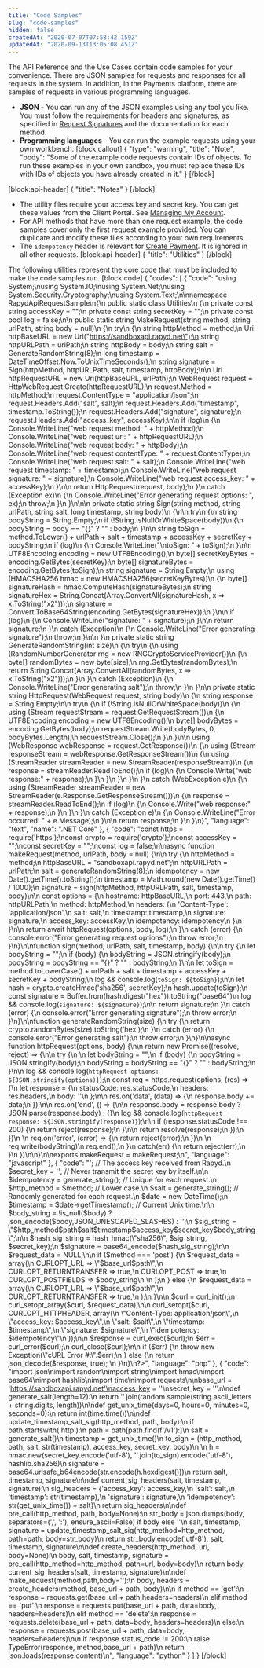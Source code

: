 ```yaml
---
title: "Code Samples"
slug: "code-samples"
hidden: false
createdAt: "2020-07-07T07:58:42.159Z"
updatedAt: "2020-09-13T13:05:08.451Z"
---
```

The API Reference and the Use Cases contain code samples for your convenience. There are JSON samples for requests and responses for all requests in the system. In addition, in the Payments platform, there are samples of requests in various programming languages.

* **JSON** - You can run any of the JSON examples using any tool you like. You must follow the requirements for headers and signatures, as specified in [Request Signatures](ref:request-signatures) and the documentation for each method.
* **Programming languages** - You can run the example requests using your own workbench.
[block:callout]
{
  "type": "warning",
  "title": "Note",
  "body": "Some of the example code requests contain IDs of objects. To run these examples in your own sandbox, you must replace these IDs with IDs of objects you have already created in it."
}
[/block]

[block:api-header]
{
  "title": "Notes"
}
[/block]
* The utility files require your access key and secret key. You can get these values from the Client Portal. See [Managing My Account](doc:managing-my-account).
* For API methods that have more than one request example, the code samples cover only the first request example provided. You can duplicate and modify these files according to your own requirements.
* The `idempotency` header is relevant for [Create Payment](ref:create-payment). It is ignored in all other requests.
[block:api-header]
{
  "title": "Utilities"
}
[/block]

The following utilities represent the core code that must be included to make the code samples run.
[block:code]
{
  "codes": [
    {
      "code": "using System;\nusing System.IO;\nusing System.Net;\nusing System.Security.Cryptography;\nusing System.Text;\n\nnamespace RapydApiRequestSample\n{\n    public static class Utilities\n    {\n        private const string accessKey = \"<your-access-key>\";\n        private const string secretKey = \"<your-secret-key>\";\n        private const bool log = false;\n\n        public static string MakeRequest(string method, string urlPath, string body = null)\n        {\n            try\n            {\n                string httpMethod = method;\n                Uri httpBaseURL = new Uri(\"https://sandboxapi.rapyd.net\");\n                string httpURLPath = urlPath;\n                string httpBody = body;\n                string salt = GenerateRandomString(8);\n                long timestamp = DateTimeOffset.Now.ToUnixTimeSeconds();\n                string signature = Sign(httpMethod, httpURLPath, salt, timestamp, httpBody);\n\n                Uri httpRequestURL = new Uri(httpBaseURL, urlPath);\n                WebRequest request = HttpWebRequest.Create(httpRequestURL);\n                request.Method = httpMethod;\n                request.ContentType = \"application/json\";\n                request.Headers.Add(\"salt\", salt);\n                request.Headers.Add(\"timestamp\", timestamp.ToString());\n                request.Headers.Add(\"signature\", signature);\n                request.Headers.Add(\"access_key\", accessKey);\n\n                if (log)\n                {\n                    Console.WriteLine(\"web request method: \" + httpMethod);\n                    Console.WriteLine(\"web request url: \" + httpRequestURL);\n                    Console.WriteLine(\"web request body: \" + httpBody);\n                    Console.WriteLine(\"web request contentType: \" + request.ContentType);\n                    Console.WriteLine(\"web request salt: \" + salt);\n                    Console.WriteLine(\"web request timestamp: \" + timestamp);\n                    Console.WriteLine(\"web request signature: \" + signature);\n                    Console.WriteLine(\"web request access_key: \" + accessKey);\n                }\n\n                return HttpRequest(request, body);\n            }\n            catch (Exception ex)\n            {\n                Console.WriteLine(\"Error generating request options: \", ex);\n                throw;\n            }\n        }\n\n\n        private static string Sign(string method, string urlPath, string salt, long timestamp, string body)\n        {\n\n            try\n            {\n                string bodyString = String.Empty;\n                if (!String.IsNullOrWhiteSpace(body))\n                {\n                    bodyString = body == \"{}\" ? \"\" : body;\n                }\n\n                string toSign = method.ToLower() + urlPath + salt + timestamp + accessKey + secretKey + bodyString;\n                if (log)\n                {\n                    Console.WriteLine(\"\\ntoSign: \" + toSign);\n                }\n\n                UTF8Encoding encoding = new UTF8Encoding();\n                byte[] secretKeyBytes = encoding.GetBytes(secretKey);\n                byte[] signatureBytes = encoding.GetBytes(toSign);\n                string signature = String.Empty;\n                using (HMACSHA256 hmac = new HMACSHA256(secretKeyBytes))\n                {\n                    byte[] signatureHash = hmac.ComputeHash(signatureBytes);\n                    string signatureHex = String.Concat(Array.ConvertAll(signatureHash, x => x.ToString(\"x2\")));\n                    signature = Convert.ToBase64String(encoding.GetBytes(signatureHex));\n                }\n\n                if (log)\n                {\n                    Console.WriteLine(\"signature: \" + signature);\n                }\n\n                return signature;\n            }\n            catch (Exception)\n            {\n                Console.WriteLine(\"Error generating signature\");\n                throw;\n            }\n\n        }\n        private static string GenerateRandomString(int size)\n        {\n            try\n            {\n                using (RandomNumberGenerator rng = new RNGCryptoServiceProvider())\n                {\n                    byte[] randomBytes = new byte[size];\n                    rng.GetBytes(randomBytes);\n                    return String.Concat(Array.ConvertAll(randomBytes, x => x.ToString(\"x2\")));\n                }\n            }\n            catch (Exception)\n            {\n                Console.WriteLine(\"Error generating salt\");\n                throw;\n            }\n        }\n\n        private static string HttpRequest(WebRequest request, string body)\n        {\n            string response = String.Empty;\n\n            try\n            {\n                if (!String.IsNullOrWhiteSpace(body))\n                {\n                    using (Stream requestStream = request.GetRequestStream())\n                    {\n                        UTF8Encoding encoding = new UTF8Encoding();\n                        byte[] bodyBytes = encoding.GetBytes(body);\n                        requestStream.Write(bodyBytes, 0, bodyBytes.Length);\n                        requestStream.Close();\n                    }\n                }\n\n                using (WebResponse webResponse = request.GetResponse())\n                {\n                    using (Stream responseStream = webResponse.GetResponseStream())\n                    {\n                        using (StreamReader streamReader = new StreamReader(responseStream))\n                        {\n                            response = streamReader.ReadToEnd();\n                            if (log)\n                            {\n                                Console.Write(\"web response:\" + response);\n                            }\n                        }\n                    }\n                }\n            }\n            catch (WebException e)\n            {\n                using (StreamReader streamReader = new StreamReader(e.Response.GetResponseStream()))\n                {\n                    response = streamReader.ReadToEnd();\n                    if (log)\n                    {\n                        Console.Write(\"web response:\" + response);\n                    }\n                }\n            }\n            catch (Exception e)\n            {\n                Console.WriteLine(\"Error occurred: \" + e.Message);\n            }\n\n            return response;\n        }\n    }\n}",
      "language": "text",
      "name": ".NET Core"
    },
    {
      "code": "const https = require('https');\nconst crypto = require('crypto');\nconst accessKey = \"<your-access-key>\";\nconst secretKey = \"<your-secret-key>\";\nconst log = false;\n\nasync function makeRequest(method, urlPath, body = null) {\n\n    try {\n        httpMethod = method;\n        httpBaseURL = \"sandboxapi.rapyd.net\";\n        httpURLPath = urlPath;\n        salt = generateRandomString(8);\n        idempotency = new Date().getTime().toString();\n        timestamp = Math.round(new Date().getTime() / 1000);\n        signature = sign(httpMethod, httpURLPath, salt, timestamp, body)\n\n        const options = {\n            hostname: httpBaseURL,\n            port: 443,\n            path: httpURLPath,\n            method: httpMethod,\n            headers: {\n                'Content-Type': 'application/json',\n                salt: salt,\n                timestamp: timestamp,\n                signature: signature,\n                access_key: accessKey,\n                idempotency: idempotency\n            }\n        }\n\n        return await httpRequest(options, body, log);\n    }\n    catch (error) {\n        console.error(\"Error generating request options\");\n        throw error;\n    }\n}\n\nfunction sign(method, urlPath, salt, timestamp, body) {\n\n    try {\n        let bodyString = \"\";\n        if (body) {\n            bodyString = JSON.stringify(body);\n            bodyString = bodyString == \"{}\" ? \"\" : bodyString;\n        }\n\n        let toSign = method.toLowerCase() + urlPath + salt + timestamp + accessKey + secretKey + bodyString;\n        log && console.log(`toSign: ${toSign}`);\n\n        let hash = crypto.createHmac('sha256', secretKey);\n        hash.update(toSign);\n        const signature = Buffer.from(hash.digest(\"hex\")).toString(\"base64\")\n        log && console.log(`signature: ${signature}`);\n\n        return signature;\n    }\n    catch (error) {\n        console.error(\"Error generating signature\");\n        throw error;\n    }\n}\n\nfunction generateRandomString(size) {\n    try {\n        return crypto.randomBytes(size).toString('hex');\n    }\n    catch (error) {\n        console.error(\"Error generating salt\");\n        throw error;\n    }\n}\n\nasync function httpRequest(options, body) {\n\n    return new Promise((resolve, reject) => {\n\n        try {\n            \n            let bodyString = \"\";\n            if (body) {\n                bodyString = JSON.stringify(body);\n                bodyString = bodyString == \"{}\" ? \"\" : bodyString;\n            }\n\n            log && console.log(`httpRequest options: ${JSON.stringify(options)}`);\n            const req = https.request(options, (res) => {\n                let response = {\n                    statusCode: res.statusCode,\n                    headers: res.headers,\n                    body: ''\n                };\n\n                res.on('data', (data) => {\n                    response.body += data;\n                });\n\n                res.on('end', () => {\n\n                    response.body = response.body ? JSON.parse(response.body) : {}\n                    log && console.log(`httpRequest response: ${JSON.stringify(response)}`);\n\n                    if (response.statusCode !== 200) {\n                        return reject(response);\n                    }\n\n                    return resolve(response);\n                });\n            })\n            \n            req.on('error', (error) => {\n                return reject(error);\n            })\n            \n            req.write(bodyString)\n            req.end();\n        }\n        catch(err) {\n            return reject(err);\n        }\n    })\n\n}\n\nexports.makeRequest = makeRequest;\n",
      "language": "javascript"
    },
    {
      "code": "<?php\nfunction generate_string($length=12) {\n    $permitted_chars = '0123456789abcdefghijklmnopqrstuvwxyzABCDEFGHIJKLMNOPQRSTUVWXYZ';\n    return substr(str_shuffle($permitted_chars), 0, $length);\n}\n\n\n// make_request method - Includes the logic to communicate with the Rapyd sandbox server.\nfunction make_request($method, $path, $body = null) {\n    $base_url = 'https://sandboxapi.rapyd.net';\n    $access_key = '<your-access-key>';     // The access key received from Rapyd.\n    $secret_key = '<your-secret-key>';     // Never transmit the secret key by itself.\n\n    $idempotency = generate_string();      // Unique for each request.\n    $http_method = $method;                // Lower case.\n    $salt = generate_string();             // Randomly generated for each request.\n    $date = new DateTime();\n    $timestamp = $date->getTimestamp();    // Current Unix time.\n\n    $body_string = !is_null($body) ? json_encode($body,JSON_UNESCAPED_SLASHES) : '';\n    $sig_string = \"$http_method$path$salt$timestamp$access_key$secret_key$body_string\";\n\n    $hash_sig_string = hash_hmac(\"sha256\", $sig_string, $secret_key);\n    $signature = base64_encode($hash_sig_string);\n\n    $request_data = NULL;\n\n    if ($method === 'post') {\n        $request_data = array(\n            CURLOPT_URL => \"$base_url$path\",\n            CURLOPT_RETURNTRANSFER => true,\n            CURLOPT_POST => true,\n            CURLOPT_POSTFIELDS => $body_string\n            \n        );\n    } else {\n        $request_data = array(\n            CURLOPT_URL => \"$base_url$path\",\n            CURLOPT_RETURNTRANSFER => true,\n        );\n    }\n\n    $curl = curl_init();\n    curl_setopt_array($curl, $request_data);\n\n    curl_setopt($curl, CURLOPT_HTTPHEADER, array(\n        \"Content-Type: application/json\",\n        \"access_key: $access_key\",\n        \"salt: $salt\",\n        \"timestamp: $timestamp\",\n        \"signature: $signature\",\n        \"idempotency: $idempotency\"\n    ));\n\n    $response = curl_exec($curl);\n    $err = curl_error($curl);\n    curl_close($curl);\n\n    if ($err) {\n        throw new Exception(\"cURL Error #:\".$err);\n    } else {\n        return json_decode($response, true); \n    }\n}\n?>",
      "language": "php"
    },
    {
      "code": "import json\nimport random\nimport string\nimport hmac\nimport base64\nimport hashlib\nimport time\nimport requests\n\nbase_url = 'https://sandboxapi.rapyd.net'\naccess_key = '<your-access-key>'\nsecret_key = '<your-secret-key>'\n\ndef generate_salt(length=12):\n    return ''.join(random.sample(string.ascii_letters + string.digits, length))\n\ndef get_unix_time(days=0, hours=0, minutes=0, seconds=0):\n    return int(time.time())\n\ndef update_timestamp_salt_sig(http_method, path, body):\n    if path.startswith('http'):\n        path = path[path.find(f'/v1'):]\n    salt = generate_salt()\n    timestamp = get_unix_time()\n    to_sign = (http_method, path, salt, str(timestamp), access_key, secret_key, body)\n    \n    h = hmac.new(secret_key.encode('utf-8'), ''.join(to_sign).encode('utf-8'), hashlib.sha256)\n    signature = base64.urlsafe_b64encode(str.encode(h.hexdigest()))\n    return salt, timestamp, signature\n\ndef current_sig_headers(salt, timestamp, signature):\n    sig_headers = {'access_key': access_key,\n                   'salt': salt,\n                   'timestamp': str(timestamp),\n                   'signature': signature,\n                   'idempotency': str(get_unix_time()) + salt}\n    return sig_headers\n\ndef pre_call(http_method, path, body=None):\n    str_body = json.dumps(body, separators=(',', ':'), ensure_ascii=False) if body else ''\n    salt, timestamp, signature = update_timestamp_salt_sig(http_method=http_method, path=path, body=str_body)\n    return str_body.encode('utf-8'), salt, timestamp, signature\n\ndef create_headers(http_method, url,  body=None):\n    body, salt, timestamp, signature = pre_call(http_method=http_method, path=url, body=body)\n    return body, current_sig_headers(salt, timestamp, signature)\n\ndef make_request(method,path,body=''):\n    body, headers = create_headers(method, base_url + path, body)\n\n    if method == 'get':\n        response = requests.get(base_url + path,headers=headers)\n    elif method == 'put':\n        response = requests.put(base_url + path, data=body, headers=headers)\n    elif method == 'delete':\n        response = requests.delete(base_url + path, data=body, headers=headers)\n    else:\n        response = requests.post(base_url + path, data=body, headers=headers)\n\n    if response.status_code != 200:\n        raise TypeError(response, method,base_url + path)\n    return json.loads(response.content)\n",
      "language": "python"
    }
  ]
}
[/block]